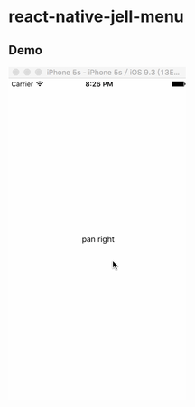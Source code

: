 # react-native-jell-menu

## Demo

![image](https://github.com/CoderGLM/react-native-jell-menu/blob/master/screenshots/jellmenu1.gif)<br/>
